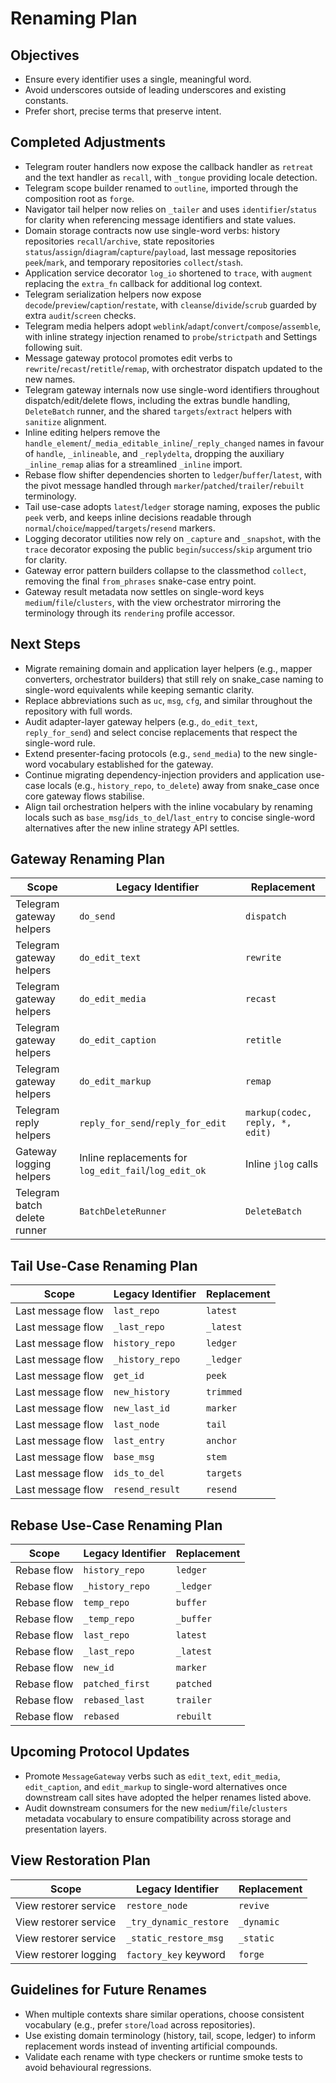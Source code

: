 # Renaming Plan

## Objectives
- Ensure every identifier uses a single, meaningful word.
- Avoid underscores outside of leading underscores and existing constants.
- Prefer short, precise terms that preserve intent.

## Completed Adjustments
- Telegram router handlers now expose the callback handler as `retreat` and the text handler as `recall`, with `_tongue` providing locale detection.
- Telegram scope builder renamed to `outline`, imported through the composition root as `forge`.
- Navigator tail helper now relies on `_tailer` and uses `identifier`/`status` for clarity when referencing message identifiers and state values.
- Domain storage contracts now use single-word verbs: history repositories `recall`/`archive`, state repositories `status`/`assign`/`diagram`/`capture`/`payload`, last message repositories `peek`/`mark`, and temporary repositories `collect`/`stash`.
- Application service decorator `log_io` shortened to `trace`, with `augment` replacing the `extra_fn` callback for additional log context.
- Telegram serialization helpers now expose `decode`/`preview`/`caption`/`restate`, with `cleanse`/`divide`/`scrub` guarded by extra `audit`/`screen` checks.
- Telegram media helpers adopt `weblink`/`adapt`/`convert`/`compose`/`assemble`, with inline strategy injection renamed to `probe`/`strictpath` and Settings following suit.
- Message gateway protocol promotes edit verbs to `rewrite`/`recast`/`retitle`/`remap`, with orchestrator dispatch updated to the new names.
- Telegram gateway internals now use single-word identifiers throughout dispatch/edit/delete flows, including the extras bundle handling, `DeleteBatch` runner, and the shared `targets`/`extract` helpers with `sanitize` alignment.
- Inline editing helpers remove the `handle_element`/`_media_editable_inline`/`_reply_changed` names in favour of `handle`, `_inlineable`, and `_replydelta`, dropping the auxiliary `_inline_remap` alias for a streamlined `_inline` import.
- Rebase flow shifter dependencies shorten to `ledger`/`buffer`/`latest`, with the pivot message handled through `marker`/`patched`/`trailer`/`rebuilt` terminology.
- Tail use-case adopts `latest`/`ledger` storage naming, exposes the public `peek` verb, and keeps inline decisions readable through `normal`/`choice`/`mapped`/`targets`/`resend` markers.
- Logging decorator utilities now rely on `_capture` and `_snapshot`, with the `trace` decorator exposing the public `begin`/`success`/`skip` argument trio for clarity.
- Gateway error pattern builders collapse to the classmethod `collect`, removing the final `from_phrases` snake-case entry point.
- Gateway result metadata now settles on single-word keys `medium`/`file`/`clusters`, with the view orchestrator mirroring the terminology through its `rendering` profile accessor.

## Next Steps
- Migrate remaining domain and application layer helpers (e.g., mapper converters, orchestrator builders) that still rely on snake_case naming to single-word equivalents while keeping semantic clarity.
- Replace abbreviations such as `uc`, `msg`, `cfg`, and similar throughout the repository with full words.
- Audit adapter-layer gateway helpers (e.g., `do_edit_text`, `reply_for_send`) and select concise replacements that respect the single-word rule.
- Extend presenter-facing protocols (e.g., `send_media`) to the new single-word vocabulary established for the gateway.
- Continue migrating dependency-injection providers and application use-case locals (e.g., `history_repo`, `to_delete`) away from snake_case once core gateway flows stabilise.
- Align tail orchestration helpers with the inline vocabulary by renaming locals such as `base_msg`/`ids_to_del`/`last_entry` to concise single-word alternatives after the new inline strategy API settles.

## Gateway Renaming Plan

| Scope | Legacy Identifier | Replacement |
|-------|-------------------|-------------|
| Telegram gateway helpers | `do_send` | `dispatch` |
| Telegram gateway helpers | `do_edit_text` | `rewrite` |
| Telegram gateway helpers | `do_edit_media` | `recast` |
| Telegram gateway helpers | `do_edit_caption` | `retitle` |
| Telegram gateway helpers | `do_edit_markup` | `remap` |
| Telegram reply helpers | `reply_for_send`/`reply_for_edit` | `markup(codec, reply, *, edit)` |
| Gateway logging helpers | Inline replacements for `log_edit_fail`/`log_edit_ok` | Inline `jlog` calls |
| Telegram batch delete runner | `BatchDeleteRunner` | `DeleteBatch` |

## Tail Use-Case Renaming Plan

| Scope | Legacy Identifier | Replacement |
|-------|-------------------|-------------|
| Last message flow | `last_repo` | `latest` |
| Last message flow | `_last_repo` | `_latest` |
| Last message flow | `history_repo` | `ledger` |
| Last message flow | `_history_repo` | `_ledger` |
| Last message flow | `get_id` | `peek` |
| Last message flow | `new_history` | `trimmed` |
| Last message flow | `new_last_id` | `marker` |
| Last message flow | `last_node` | `tail` |
| Last message flow | `last_entry` | `anchor` |
| Last message flow | `base_msg` | `stem` |
| Last message flow | `ids_to_del` | `targets` |
| Last message flow | `resend_result` | `resend` |

## Rebase Use-Case Renaming Plan

| Scope | Legacy Identifier | Replacement |
|-------|-------------------|-------------|
| Rebase flow | `history_repo` | `ledger` |
| Rebase flow | `_history_repo` | `_ledger` |
| Rebase flow | `temp_repo` | `buffer` |
| Rebase flow | `_temp_repo` | `_buffer` |
| Rebase flow | `last_repo` | `latest` |
| Rebase flow | `_last_repo` | `_latest` |
| Rebase flow | `new_id` | `marker` |
| Rebase flow | `patched_first` | `patched` |
| Rebase flow | `rebased_last` | `trailer` |
| Rebase flow | `rebased` | `rebuilt` |

## Upcoming Protocol Updates

- Promote `MessageGateway` verbs such as `edit_text`, `edit_media`, `edit_caption`, and `edit_markup` to single-word alternatives once downstream call sites have adopted the helper renames listed above.
- Audit downstream consumers for the new `medium`/`file`/`clusters` metadata vocabulary to ensure compatibility across storage and presentation layers.

## View Restoration Plan

| Scope | Legacy Identifier | Replacement |
|-------|-------------------|-------------|
| View restorer service | `restore_node` | `revive` |
| View restorer service | `_try_dynamic_restore` | `_dynamic` |
| View restorer service | `_static_restore_msg` | `_static` |
| View restorer logging | `factory_key` keyword | `forge` |

## Guidelines for Future Renames
- When multiple contexts share similar operations, choose consistent vocabulary (e.g., prefer `store`/`load` across repositories).
- Use existing domain terminology (history, tail, scope, ledger) to inform replacement words instead of inventing artificial compounds.
- Validate each rename with type checkers or runtime smoke tests to avoid behavioural regressions.
